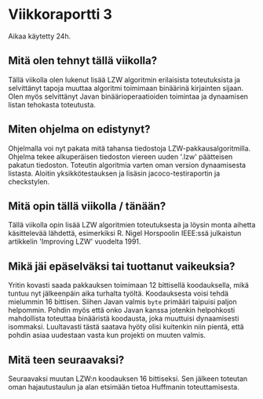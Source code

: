 # Viikkoraportti 3
Aikaa käytetty 24h.

## Mitä olen tehnyt tällä viikolla?
Tällä viikolla olen lukenut lisää LZW algoritmin erilaisista toteutuksista ja selvittänyt tapoja muuttaa algoritmi toimimaan binäärinä kirjainten sijaan. Olen myös selvittänyt Javan binäärioperaatioiden toimintaa ja dynaamisen listan tehokasta toteutusta.

## Miten ohjelma on edistynyt?
Ohjelmalla voi nyt pakata mitä tahansa tiedostoja LZW-pakkausalgoritmilla. Ohjelma tekee alkuperäisen tiedoston viereen uuden '.lzw' päätteisen pakatun tiedoston. Toteutin algoritmia varten oman version dynaamisesta listasta. Aloitin yksikkötestauksen ja lisäsin jacoco-testiraportin ja checkstylen.

## Mitä opin tällä viikolla / tänään?
Tällä viikolla opin lisää LZW algoritmien toteutuksesta ja löysin monta aihetta käsittelevää lähdettä, esimerkiksi R. Nigel Horspoolin IEEE:ssä julkaistun artikkelin 'Improving LZW' vuodelta 1991.

## Mikä jäi epäselväksi tai tuottanut vaikeuksia?
Yritin kovasti saada pakkauksen toimimaan 12 bittisellä koodauksella, mikä tuntuu nyt jälkeenpäin aika turhalta työltä. Koodauksesta voisi tehdä mielummin 16 bittisen. Siihen Javan valmis `byte` primääri taipuisi paljon helpommin. Pohdin myös että onko Javan kanssa jotenkin helpohkosti mahdollista toteuttaa binääristä koodausta, joka muuttuisi dynaamisesti isommaksi. Luultavasti tästä saatava hyöty olisi kuitenkin niin pientä, että pohdin asiaa uudestaan vasta kun projekti on muuten valmis.

## Mitä teen seuraavaksi?
Seuraavaksi muutan LZW:n koodauksen 16 bittiseksi. Sen jälkeen toteutan oman hajautustaulun ja alan etsimään tietoa Huffmanin toteuttamisesta.